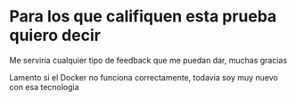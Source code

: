 # Para los que califiquen esta prueba quiero decir
Me serviria cualquier tipo de feedback que me puedan dar, muchas gracias

Lamento si el Docker no funciona correctamente, todavia soy muy nuevo con esa tecnologia
